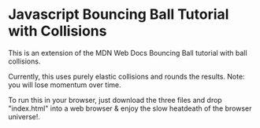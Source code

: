 <h1>Javascript Bouncing Ball Tutorial with Collisions</h1>
<p>This is an extension of the MDN Web Docs Bouncing Ball tutorial with ball collisions.</p>
<p>Currently, this uses purely elastic collisions and rounds the results. Note: you will lose momentum over time.</p>
<p>To run this in your browser, just download the three files and drop "index.html" into a web browser & enjoy the slow heatdeath of the browser universe!.</p>

